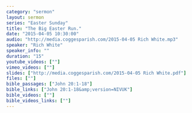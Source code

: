 ```yaml
---
category: "sermon"
layout: sermon
series: "Easter Sunday"
title: "The Big Easter Run."
date: "2015-04-05 10:30:00"
audio: "http://media.coggesparish.com/2015-04-05 Rich White.mp3"
speaker: "Rich White"
speaker_info: ""
duration: "15"
youtube_videos: [""]
vimeo_videos: [""]
slides: ["http://media.coggesparish.com/2015-04-05 Rich White.pdf"]
files: [""]
bible_passages: ["John 20:1-18"]
bible_links: ["John 20:1-18&amp;version=NIVUK"]
bible_videos: [""]
bible_videos_links: [""]
---
```

